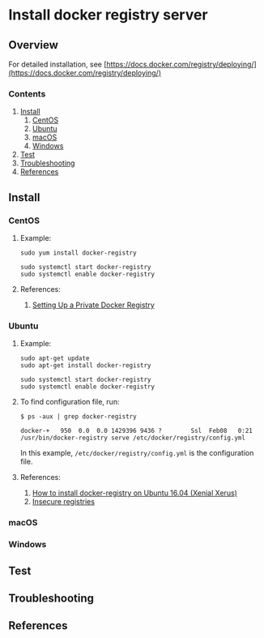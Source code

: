 # Install docker registry server

## Overview

For detailed installation, see
[https://docs.docker.com/registry/deploying/](https://docs.docker.com/registry/deploying/)

### Contents

1. [Install](#install)
    1. [CentOS](#centos)
    1. [Ubuntu](#ubuntu)
    1. [macOS](#macos)
    1. [Windows](#windows)
1. [Test](#test)
1. [Troubleshooting](#troubleshooting)
1. [References](#references)

## Install

### CentOS

1. Example:

    ```console
    sudo yum install docker-registry

    sudo systemctl start docker-registry
    sudo systemctl enable docker-registry
    ```

1. References:
    1. [Setting Up a Private Docker Registry](http://www.informit.com/articles/article.aspx?p=2464012)

### Ubuntu

1. Example:

    ```console
    sudo apt-get update
    sudo apt-get install docker-registry

    sudo systemctl start docker-registry
    sudo systemctl enable docker-registry
    ```

1. To find configuration file, run:

    ```console
    $ ps -aux | grep docker-registry

    docker-+   950  0.0  0.0 1429396 9436 ?        Ssl  Feb08   0:21 /usr/bin/docker-registry serve /etc/docker/registry/config.yml
    ```

    In this example, `/etc/docker/registry/config.yml` is the configuration file.

1. References:
    1. [How to install docker-registry on Ubuntu 16.04 (Xenial Xerus)](https://www.howtoinstall.co/en/ubuntu/xenial/docker-registry)
    1. [Insecure registries](https://docs.docker.com/registry/insecure/)

### macOS

### Windows

## Test

## Troubleshooting

## References
